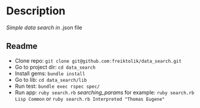 # Description

*Simple data search in*  .json file

## Readme

- Clone repo: `git clone git@github.com:freiktolik/data_search.git`
- Go to project dir: `cd data_search`
- Install gems: `bundle install`
- Go to lib: `cd data_search/lib`
- Run test: `bundle exec rspec spec/`
- Run app: `ruby search.rb` _searching_params_
  for example: `ruby search.rb Lisp Common` or `ruby search.rb Interpreted "Thomas Eugene"` 